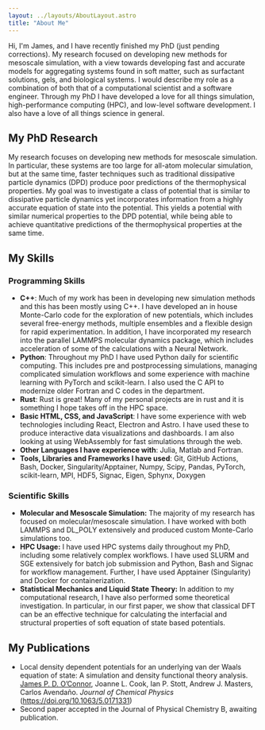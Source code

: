 ```yaml
---
layout: ../layouts/AboutLayout.astro
title: "About Me"
---
```


Hi, I'm James, and I have recently finished my PhD (just pending corrections).
My research focused on developing new methods for mesoscale simulation, with a view towards developing fast and accurate models for aggregating systems found in soft matter, such as surfactant solutions, gels, and biological systems.
I would describe my role as a combination of both that of a computational scientist and a software engineer. Through my PhD I have developed a love for all things simulation, high-performance computing (HPC), and low-level software development. I also have a love of all things science in general.

## My PhD Research

My research focuses on developing new methods for mesoscale simulation.
In particular, these systems are too large for all-atom molecular simulation, but at the same time, faster techniques such as traditional dissipative particle dynamics (DPD) produce poor predictions of the thermophysical properties.
My goal was to investigate a class of potential that is similar to dissipative particle dynamics yet incorporates information from a highly accurate equation of state into the potential.
This yields a potential with similar numerical properties to the DPD potential, while being able to achieve quantitative predictions of the thermophysical properties at the same time.

## My Skills

### Programming Skills

- **C++**: Much of my work has been in developing new simulation methods and this has been mostly using C++.
  I have developed an in house Monte-Carlo code for the exploration of new potentials, which includes several free-energy methods, multiple ensembles and a flexible design for rapid experimentation.
  In addition, I have incorporated my research into the parallel LAMMPS molecular dynamics package, which includes acceleration of some of the calculations with a Neural Network.
- **Python**: Throughout my PhD I have used Python daily for scientific computing. This includes pre and postprocessing simulations, managing complicated simulation workflows and some experience with machine learning with PyTorch and scikit-learn.
  I also used the C API to modernize older Fortran and C codes in the department.
- **Rust**: Rust is great! Many of my personal projects are in rust and it is something I hope takes off in the HPC space.
- **Basic HTML, CSS, and JavaScript**: I have some experience with web technologies including React, Electron and Astro. I have used these to produce interactive data visualizations and dashboards.
  I am also looking at using WebAssembly for fast simulations through the web.
- **Other Languages I have experience with**: Julia, Matlab and Fortran.
- **Tools, Libraries and Frameworks I have used**: Git, GitHub Actions, Bash, Docker, Singularity/Apptainer, Numpy, Scipy, Pandas, PyTorch, scikit-learn, MPI, HDF5, Signac, Eigen, Sphynx, Doxygen

### Scientific Skills

- **Molecular and Mesoscale Simulation:** The majority of my research has focused on molecular/mesoscale simulation. I have worked with both LAMMPS and DL_POLY extensively and produced custom Monte-Carlo simulations too.
- **HPC Usage:** I have used HPC systems daily throughout my PhD, including some relatively complex workflows. I have used SLURM and SGE extensively for batch job submission and Python, Bash and Signac for workflow management. Further, I have used Apptainer (Singularity) and Docker for containerization.
- **Statistical Mechanics and Liquid State Theory:** In addition to my computational research, I have also performed some theoretical investigation. In particular, in our first paper, we show that classical DFT can be an effective technique for calculating the interfacial and structural properties of soft equation of state based potentials.

## My Publications

- Local density dependent potentials for an underlying van der Waals equation of state: A simulation and density functional theory analysis. <ins>James P. D. O’Connor</ins>, Joanne L. Cook, Ian P. Stott, Andrew J. Masters, Carlos Avendaño. _Journal of Chemical Physics_ (https://doi.org/10.1063/5.0171331)
- Second paper accepted in the Journal of Physical Chemistry B, awaiting publication.
